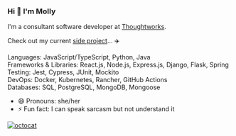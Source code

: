 ### Hi 👋 I'm Molly

I'm a consultant software developer at [Thoughtworks](https://github.com/thoughtworks).

Check out my current [side project](https://github.com/RichWillmore/DumbFlightModel)... ✈️

Languages: JavaScript/TypeScript, Python, Java\
Frameworks & Libraries: React.js, Node.js, Express.js, Django, Flask, Spring\
Testing: Jest, Cypress, JUnit, Mockito\
DevOps: Docker, Kubernetes, Rancher, GitHub Actions\
Databases: SQL, PostgreSQL, MongoDB, Mongoose

- 😄 Pronouns: she/her
- ⚡ Fun fact: I can speak sarcasm but not understand it

[![octocat](https://i.imgur.com/JqU5A8U.png)](https://linktr.ee/mollycarroll)
